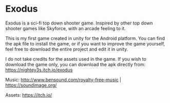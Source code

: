 # Exodus
Exodus is a sci-fi top down shooter game. Inspired by other top down shooter games like Skyforce, with an arcade feeling to it. 

This is my first game created in unity for the Android platform. You can find the apk file to install the game, or if you want to improve the game yourself, feel free to download the entire project and edit it in unity. 

I do not take credits for the assets used in the game. If you wish to download the game only, you can download the apk directly from: https://nightey3s.itch.io/exodus

Music: http://www.bensound.com/royalty-free-music | https://soundimage.org/

Assets: https://itch.io/
